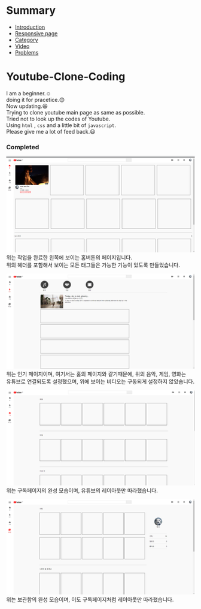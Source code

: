 # Summary  
* <a href="README.md">Introduction</a>
* <a href="@media.md">Responsive page</a>
* <a href="category.md">Category</a>
* <a href="video.md">Video</a>
* <a href="problems.md">Problems</a>

# Youtube-Clone-Coding
I am a beginner.:relaxed:  
doing it for pracetice.:blush:  
Now updating.:satisfied:  
Trying to clone youtube main page as same as possible.  
Tried not to look up the codes of Youtube.  
Using `html` , `css` and a little bit of `javascript`.  
Please give me a lot of feed back.:smiley:

### Completed
![main-home](/readmeimages/completed1.PNG)  
위는 작업을 완료한 왼쪽에 보이는 홈버튼의 페이지입니다.  
위의 헤더를 포함해서 보이는 모든 태그들은 가능한 기능이 있도록 만들었습니다.

![main-hot](/readmeimages/completed2.PNG)  
위는 인기 페이지이며, 여기서는 홈의 페이지와 같기때문에, 위의 음악, 게임, 영화는  
유튜브로 연결되도록 설정했으며, 위에 보이는 비디오는 구동되게 설정하지 않았습니다.

![main-sub](/readmeimages/completed3.PNG)  
위는 구독페이지의 완성 모습이며, 유튜브의 레이아웃만 따라했습니다.

![main-storage](/readmeimages/completed4.PNG)  
위는 보관함의 완성 모습이며, 이도 구독페이지처럼 레이아웃만 따라했습니다.